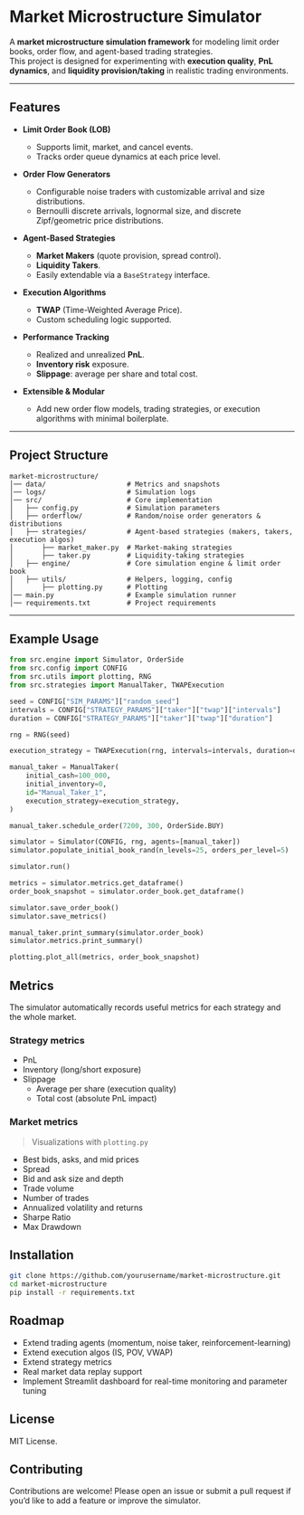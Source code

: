 # Market Microstructure Simulator

A **market microstructure simulation framework** for modeling limit order books, order flow, and agent-based trading strategies.  
This project is designed for experimenting with **execution quality**, **PnL dynamics**, and **liquidity provision/taking** in realistic trading environments.

---

## Features

-   **Limit Order Book (LOB)**

    -   Supports limit, market, and cancel events.
    -   Tracks order queue dynamics at each price level.

-   **Order Flow Generators**

    -   Configurable noise traders with customizable arrival and size distributions.
    -   Bernoulli discrete arrivals, lognormal size, and discrete Zipf/geometric price distributions.

-   **Agent-Based Strategies**

    -   **Market Makers** (quote provision, spread control).
    -   **Liquidity Takers**.
    -   Easily extendable via a `BaseStrategy` interface.

-   **Execution Algorithms**

    -   **TWAP** (Time-Weighted Average Price).
    -   Custom scheduling logic supported.

-   **Performance Tracking**

    -   Realized and unrealized **PnL**.
    -   **Inventory risk** exposure.
    -   **Slippage**: average per share and total cost.

-   **Extensible & Modular**
    -   Add new order flow models, trading strategies, or execution algorithms with minimal boilerplate.

---

## Project Structure

```
market-microstructure/
│── data/                    # Metrics and snapshots
│── logs/                    # Simulation logs
│── src/                     # Core implementation
│   ├── config.py            # Simulation parameters
│   ├── orderflow/           # Random/noise order generators & distributions
│   ├── strategies/          # Agent-based strategies (makers, takers, execution algos)
│       ├── market_maker.py  # Market-making strategies
│       ├── taker.py         # Liquidity-taking strategies
│   ├── engine/              # Core simulation engine & limit order book
│   ├── utils/               # Helpers, logging, config
│       ├── plotting.py      # Plotting
│── main.py                  # Example simulation runner
│── requirements.txt         # Project requirements
```

---

## Example Usage

```python
from src.engine import Simulator, OrderSide
from src.config import CONFIG
from src.utils import plotting, RNG
from src.strategies import ManualTaker, TWAPExecution

seed = CONFIG["SIM_PARAMS"]["random_seed"]
intervals = CONFIG["STRATEGY_PARAMS"]["taker"]["twap"]["intervals"]
duration = CONFIG["STRATEGY_PARAMS"]["taker"]["twap"]["duration"]

rng = RNG(seed)

execution_strategy = TWAPExecution(rng, intervals=intervals, duration=duration)

manual_taker = ManualTaker(
    initial_cash=100_000,
    initial_inventory=0,
    id="Manual_Taker_1",
    execution_strategy=execution_strategy,
)

manual_taker.schedule_order(7200, 300, OrderSide.BUY)

simulator = Simulator(CONFIG, rng, agents=[manual_taker])
simulator.populate_initial_book_rand(n_levels=25, orders_per_level=5)

simulator.run()

metrics = simulator.metrics.get_dataframe()
order_book_snapshot = simulator.order_book.get_dataframe()

simulator.save_order_book()
simulator.save_metrics()

manual_taker.print_summary(simulator.order_book)
simulator.metrics.print_summary()

plotting.plot_all(metrics, order_book_snapshot)

```

## Metrics

The simulator automatically records useful metrics for each strategy and the whole market.

### Strategy metrics

-   PnL
-   Inventory (long/short exposure)
-   Slippage
    -   Average per share (execution quality)
    -   Total cost (absolute PnL impact)

### Market metrics

> Visualizations with `plotting.py`

-   Best bids, asks, and mid prices
-   Spread
-   Bid and ask size and depth
-   Trade volume
-   Number of trades
-   Annualized volatility and returns
-   Sharpe Ratio
-   Max Drawdown

## Installation

```bash
git clone https://github.com/yourusername/market-microstructure.git
cd market-microstructure
pip install -r requirements.txt
```

## Roadmap

-   Extend trading agents (momentum, noise taker, reinforcement-learning)
-   Extend execution algos (IS, POV, VWAP)
-   Extend strategy metrics
-   Real market data replay support
-   Implement Streamlit dashboard for real-time monitoring and parameter tuning

## License

MIT License.

## Contributing

Contributions are welcome! Please open an issue or submit a pull request if you’d like to add a feature or improve the simulator.
